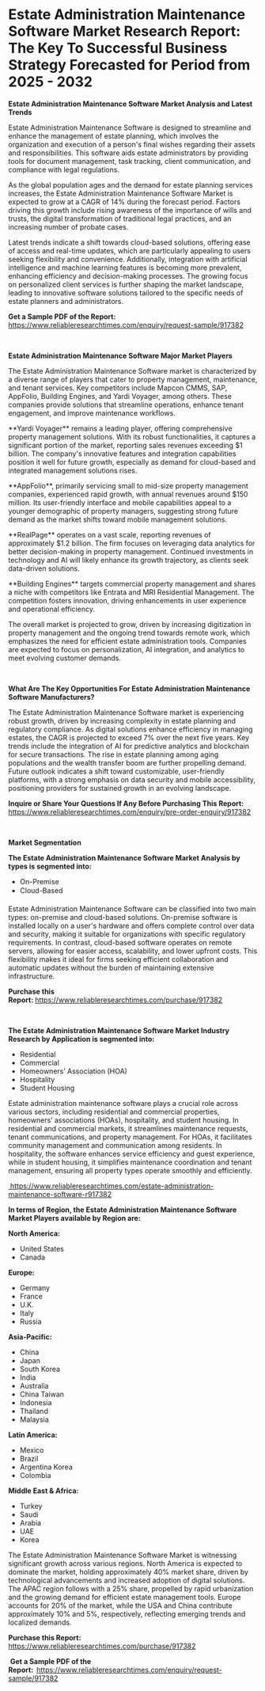 <p><h1>Estate Administration Maintenance Software Market Research Report: The Key To Successful Business Strategy Forecasted for Period from 2025 - 2032</h1></p><p><strong>Estate Administration Maintenance Software Market Analysis and Latest Trends</strong></p>
<p><p>Estate Administration Maintenance Software is designed to streamline and enhance the management of estate planning, which involves the organization and execution of a person's final wishes regarding their assets and responsibilities. This software aids estate administrators by providing tools for document management, task tracking, client communication, and compliance with legal regulations. </p><p>As the global population ages and the demand for estate planning services increases, the Estate Administration Maintenance Software Market is expected to grow at a CAGR of 14% during the forecast period. Factors driving this growth include rising awareness of the importance of wills and trusts, the digital transformation of traditional legal practices, and an increasing number of probate cases. </p><p>Latest trends indicate a shift towards cloud-based solutions, offering ease of access and real-time updates, which are particularly appealing to users seeking flexibility and convenience. Additionally, integration with artificial intelligence and machine learning features is becoming more prevalent, enhancing efficiency and decision-making processes. The growing focus on personalized client services is further shaping the market landscape, leading to innovative software solutions tailored to the specific needs of estate planners and administrators.</p></p>
<p><strong>Get a Sample PDF of the Report:&nbsp;</strong> <a href="https://www.reliableresearchtimes.com/enquiry/request-sample/917382?utm_campaign=2267&utm_medium=2&utm_source=Github&utm_content=ia&utm_term=18042025&utm_id=estate-administration-maintenance-software">https://www.reliableresearchtimes.com/enquiry/request-sample/917382</a></p>
<p>&nbsp;</p>
<p><strong>Estate Administration Maintenance Software Major Market Players</strong></p>
<p><p>The Estate Administration Maintenance Software market is characterized by a diverse range of players that cater to property management, maintenance, and tenant services. Key competitors include Mapcon CMMS, SAP, AppFolio, Building Engines, and Yardi Voyager, among others. These companies provide solutions that streamline operations, enhance tenant engagement, and improve maintenance workflows.</p><p>**Yardi Voyager** remains a leading player, offering comprehensive property management solutions. With its robust functionalities, it captures a significant portion of the market, reporting sales revenues exceeding $1 billion. The company's innovative features and integration capabilities position it well for future growth, especially as demand for cloud-based and integrated management solutions rises.</p><p>**AppFolio**, primarily servicing small to mid-size property management companies, experienced rapid growth, with annual revenues around $150 million. Its user-friendly interface and mobile capabilities appeal to a younger demographic of property managers, suggesting strong future demand as the market shifts toward mobile management solutions.</p><p>**RealPage** operates on a vast scale, reporting revenues of approximately $1.2 billion. The firm focuses on leveraging data analytics for better decision-making in property management. Continued investments in technology and AI will likely enhance its growth trajectory, as clients seek data-driven solutions.</p><p>**Building Engines** targets commercial property management and shares a niche with competitors like Entrata and MRI Residential Management. The competition fosters innovation, driving enhancements in user experience and operational efficiency.</p><p>The overall market is projected to grow, driven by increasing digitization in property management and the ongoing trend towards remote work, which emphasizes the need for efficient estate administration tools. Companies are expected to focus on personalization, AI integration, and analytics to meet evolving customer demands.</p></p>
<p>&nbsp;</p>
<p><strong>What Are The Key Opportunities For Estate Administration Maintenance Software Manufacturers?</strong></p>
<p><p>The Estate Administration Maintenance Software market is experiencing robust growth, driven by increasing complexity in estate planning and regulatory compliance. As digital solutions enhance efficiency in managing estates, the CAGR is projected to exceed 7% over the next five years. Key trends include the integration of AI for predictive analytics and blockchain for secure transactions. The rise in estate planning among aging populations and the wealth transfer boom are further propelling demand. Future outlook indicates a shift toward customizable, user-friendly platforms, with a strong emphasis on data security and mobile accessibility, positioning providers for sustained growth in an evolving landscape.</p></p>
<p><strong>Inquire or Share Your Questions If Any Before Purchasing This Report:</strong> <a href="https://www.reliableresearchtimes.com/enquiry/pre-order-enquiry/917382?utm_campaign=2267&utm_medium=2&utm_source=Github&utm_content=ia&utm_term=18042025&utm_id=estate-administration-maintenance-software">https://www.reliableresearchtimes.com/enquiry/pre-order-enquiry/917382</a></p>
<p>&nbsp;</p>
<p><strong>Market Segmentation</strong></p>
<p><strong>The Estate Administration Maintenance Software Market Analysis by types is segmented into:</strong></p>
<p><ul><li>On-Premise</li><li>Cloud-Based</li></ul></p>
<p><p>Estate Administration Maintenance Software can be classified into two main types: on-premise and cloud-based solutions. On-premise software is installed locally on a user's hardware and offers complete control over data and security, making it suitable for organizations with specific regulatory requirements. In contrast, cloud-based software operates on remote servers, allowing for easier access, scalability, and lower upfront costs. This flexibility makes it ideal for firms seeking efficient collaboration and automatic updates without the burden of maintaining extensive infrastructure.</p></p>
<p><strong>Purchase this Report:&nbsp;</strong><a href="https://www.reliableresearchtimes.com/purchase/917382?utm_campaign=2267&utm_medium=2&utm_source=Github&utm_content=ia&utm_term=18042025&utm_id=estate-administration-maintenance-software">https://www.reliableresearchtimes.com/purchase/917382</a></p>
<p>&nbsp;</p>
<p><strong>The Estate Administration Maintenance Software Market Industry Research by Application is segmented into:</strong></p>
<p><ul><li>Residential</li><li>Commercial</li><li>Homeowners’ Association (HOA)</li><li>Hospitality</li><li>Student Housing</li></ul></p>
<p><p>Estate administration maintenance software plays a crucial role across various sectors, including residential and commercial properties, homeowners’ associations (HOAs), hospitality, and student housing. In residential and commercial markets, it streamlines maintenance requests, tenant communications, and property management. For HOAs, it facilitates community management and communication among residents. In hospitality, the software enhances service efficiency and guest experience, while in student housing, it simplifies maintenance coordination and tenant management, ensuring all property types operate smoothly and efficiently.</p></p>
<p><a href="https://www.reliableresearchtimes.com/estate-administration-maintenance-software-r917382?utm_campaign=2267&utm_medium=2&utm_source=Github&utm_content=ia&utm_term=18042025&utm_id=estate-administration-maintenance-software">&nbsp;https://www.reliableresearchtimes.com/estate-administration-maintenance-software-r917382</a></p>
<p><strong>In terms of Region, the Estate Administration Maintenance Software Market Players available by Region are:</strong></p>
<p>
    <p> <strong> North America: </strong>
        <ul>
            <li>United States</li>
            <li>Canada</li>
        </ul>
        </p> 
    <p> <strong> Europe: </strong>
        <ul>
            <li>Germany</li>
            <li>France</li>
            <li>U.K.</li>
            <li>Italy</li>
            <li>Russia</li>
        </ul>
        </p> 
    <p> <strong> Asia-Pacific: </strong>
        <ul>
            <li>China</li>
            <li>Japan</li>
            <li>South Korea</li>
            <li>India</li>
            <li>Australia</li>
            <li>China Taiwan</li>
            <li>Indonesia</li>
            <li>Thailand</li>
            <li>Malaysia</li>
        </ul>
        </p> 
    <p> <strong> Latin America: </strong>
        <ul>
            <li>Mexico</li>
            <li>Brazil</li>
            <li>Argentina Korea</li>
            <li>Colombia</li>
        </ul>
        </p> 
    <p> <strong> Middle East & Africa: </strong>
        <ul>
            <li>Turkey</li>
            <li>Saudi</li>
            <li>Arabia</li>
            <li>UAE</li>
            <li>Korea</li>
        </ul>
    </p>
    </p>
<p><p>The Estate Administration Maintenance Software Market is witnessing significant growth across various regions. North America is expected to dominate the market, holding approximately 40% market share, driven by technological advancements and increased adoption of digital solutions. The APAC region follows with a 25% share, propelled by rapid urbanization and the growing demand for efficient estate management tools. Europe accounts for 20% of the market, while the USA and China contribute approximately 10% and 5%, respectively, reflecting emerging trends and localized demands.</p></p>
<p><strong>Purchase this Report: </strong><a href="https://www.reliableresearchtimes.com/purchase/917382?utm_campaign=2267&utm_medium=2&utm_source=Github&utm_content=ia&utm_term=18042025&utm_id=estate-administration-maintenance-software">https://www.reliableresearchtimes.com/purchase/917382</a></p>
<p>&nbsp;<strong>Get a Sample PDF of the Report:&nbsp;&nbsp;</strong><a href="https://www.reliableresearchtimes.com/enquiry/request-sample/917382?utm_campaign=2267&utm_medium=2&utm_source=Github&utm_content=ia&utm_term=18042025&utm_id=estate-administration-maintenance-software">https://www.reliableresearchtimes.com/enquiry/request-sample/917382</a></p>
<p><strong></strong></p>
<p><p></p><p></p><p></p></p>